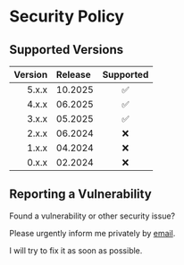 # Security Policy

## Supported Versions

| Version | Release |     Supported      |
| ------: | :------ | :----------------: |
|   5.x.x | 10.2025 | :white_check_mark: |
|   4.x.x | 06.2025 | :white_check_mark: |
|   3.x.x | 05.2025 | :white_check_mark: |
|   2.x.x | 06.2024 |        :x:         |
|   1.x.x | 04.2024 |        :x:         |
|   0.x.x | 02.2024 |        :x:         |

## Reporting a Vulnerability

Found a vulnerability or other security issue?

Please urgently inform me privately by
[email](https://github.com/RobinTail/zod-sockets/blob/main/package.json#L31).

I will try to fix it as soon as possible.

